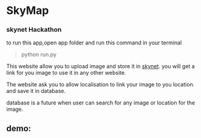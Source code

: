 # SkyMap
### skynet Hackathon 


to run this app,open app folder and run this command in your terminal 
> python run.py

This website allow you to upload image and store it in [skynet](https://skynet.luxor.tech/). you will get a link for you image to use it in any other website.

The website ask you to allow localisation to link your image to you location. and save it in database.

database is a future when user can search for any image or location for the image.

## demo:
